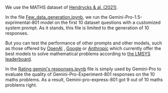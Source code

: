 We use the MATHS dataset of [Hendrycks & al. (2021)](https://arxiv.org/pdf/2103.03874).

In the file [Few_data_generation.ipynb](https://github.com/ZygoOoade/Statistics_on_prompts/blob/main/Few_data_generation.ipynb), we run the Gemini-Pro-1.5-exprimental-801 model on the first 10 dataset questions with a customized system prompt.
As it stands, this file is limited to the generation of 10 responses.

But you can test the performance of other prompts and other models, such as those offered by [OpenAI](https://platform.openai.com/docs/overview) , [Google](https://console.cloud.google.com/vertex-ai/model-garden) or [Anthropic](https://console.anthropic.com) which currently offer the best models to solve mathematical problems according to [the LMSYS leaderboard](https://chat.lmsys.org/?leaderboard).

In the [Rating gemini's responses.ipynb](https://github.com/ZygoOoade/Statistics_on_prompts/blob/main/Rating%20gemini's%20responses.ipynb) file is simply used by Gemini-Pro to evaluate the quality of Gemini-Pro-Experiment-801 responses on the 10 maths problems.
As a result, Gemini-pro-express-801 got 9 out of 10 maths problems right.

